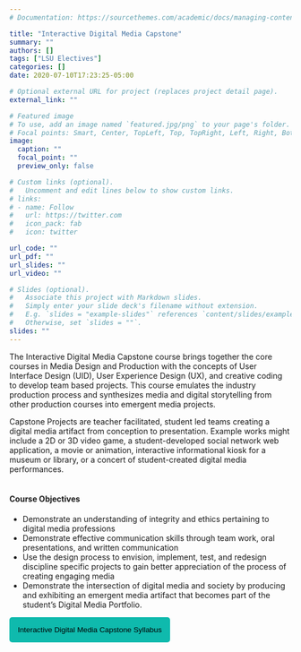 ```yaml
---
# Documentation: https://sourcethemes.com/academic/docs/managing-content/

title: "Interactive Digital Media Capstone"
summary: ""
authors: []
tags: ["LSU Electives"]
categories: []
date: 2020-07-10T17:23:25-05:00

# Optional external URL for project (replaces project detail page).
external_link: ""

# Featured image
# To use, add an image named `featured.jpg/png` to your page's folder.
# Focal points: Smart, Center, TopLeft, Top, TopRight, Left, Right, BottomLeft, Bottom, BottomRight.
image:
  caption: ""
  focal_point: ""
  preview_only: false

# Custom links (optional).
#   Uncomment and edit lines below to show custom links.
# links:
# - name: Follow
#   url: https://twitter.com
#   icon_pack: fab
#   icon: twitter

url_code: ""
url_pdf: ""
url_slides: ""
url_video: ""

# Slides (optional).
#   Associate this project with Markdown slides.
#   Simply enter your slide deck's filename without extension.
#   E.g. `slides = "example-slides"` references `content/slides/example-slides.md`.
#   Otherwise, set `slides = ""`.
slides: ""
---
```

The Interactive Digital Media Capstone course brings together the core courses in Media Design and Production with the concepts of User Interface Design (UID), User Experience Design (UX), and creative coding to develop team based projects. This course emulates the industry production process and synthesizes media and digital storytelling from other production courses into emergent media projects.  

Capstone Projects are teacher facilitated, student led teams creating a digital media artifact from conception to presentation. Example works might include a 2D or 3D video game, a student-developed social network web application, a movie or animation, interactive informational kiosk for a museum or library, or a concert of student-created digital media performances. 
<br>
<br>

#### Course Objectives 
- Demonstrate an understanding of integrity and ethics pertaining to digital media professions 
- Demonstrate effective communication skills through team work, oral presentations, and written communication 
- Use the design process to envision, implement, test, and redesign discipline specific projects to gain better appreciation of the process of creating engaging media 
- Demonstrate the intersection of digital media and society by producing and exhibiting an emergent media artifact that becomes part of the student’s Digital Media Portfolio. 


<a href="../../downloads/IDMCapstone.pdf" target="_blank"> <button style= "background-color:#0fbaad; border: none ; border-radius: 5px; padding: 15px"> Interactive Digital Media Capstone Syllabus </button></a>